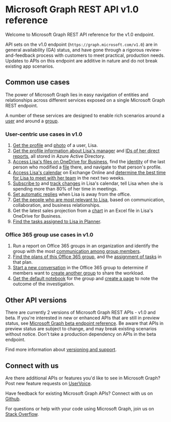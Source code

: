 # Microsoft Graph REST API v1.0 reference

Welcome to Microsoft Graph REST API reference for the v1.0 endpoint.

API sets on the v1.0 endpoint (`https://graph.microsoft.com/v1.0`) are in general availability (GA) status, and have gone through a rigorous review-and-feedback process with customers to meet practical, production needs. Updates to APIs on this endpoint are additive in nature and do not break existing app scenarios.

## Common use cases

The power of Microsoft Graph lies in easy navigation of entities and relationships across different services exposed on a single Microsoft Graph REST endpoint.

A number of these services are designed to enable rich scenarios around a [user](/graph/api/resources/user?view=graph-rest-1.0) and around a [group](/graph/api/resources/group?view=graph-rest-1.0).

### User-centric use cases in v1.0

1. [Get the profile](/graph/api/api/user_get?view=graph-rest-1.0) and [photo](/graph/api/resources/profilephoto?view=graph-rest-1.0) of a user, Lisa.
2. [Get the profile information about Lisa's manager](/graph/api/api/user_list_manager?view=graph-rest-1.0) and [IDs of her direct reports](/graph/api/api/user_list_directreports?view=graph-rest-1.0), all stored in Azure Active Directory.
3. [Access Lisa's files on OneDrive for Business](/graph/api/api/driveitem_list_children?view=graph-rest-1.0), find the [identity](/graph/api/resources/identityset?view=graph-rest-1.0) of the last person who modified a [file](/graph/api/resources/driveitem?view=graph-rest-1.0) there, and navigate to that person's profile.
4. [Access Lisa's calendar](/graph/api/api/calendar_get?view=graph-rest-1.0) on Exchange Online and [determine the best time for Lisa to meet with her team](/graph/api/api/user_findmeetingtimes?view=graph-rest-1.0) in the next two weeks.
5. [Subscribe to](/graph/api/api/subscription_post_subscriptions?view=graph-rest-1.0) and [track changes](/graph/api/api/event_delta?view=graph-rest-1.0) in Lisa's calendar, tell Lisa when she is spending more than 80% of her time in meetings.
6. [Set automatic replies](../api-reference/v1.0/api/user_update_mailboxsettings.md#example) when Lisa is away from the office.
7. [Get the people who are most relevant to Lisa](/graph/api/api/user_list_people?view=graph-rest-1.0), based on communication, collaboration, and business relationships.
8. Get the latest sales projection from a [chart](/graph/api/resources/chart?view=graph-rest-1.0) in an Excel file in Lisa's OneDrive for Business.
9. [Find the tasks assigned to Lisa in Planner](/graph/api/api/planneruser_list_tasks?view=graph-rest-1.0).

### Office 365 group use cases in v1.0

1. Run a report on Office 365 groups in an organization and identify the group with the most [communication among group members](/graph/api/api/reportroot_getoffice365groupsactivitycounts?view=graph-rest-1.0).
2. [Find the plans of this Office 365 group](/graph/api/api/plannergroup_list_plans?view=graph-rest-1.0), and the [assignment of tasks](/graph/api/resources/plannerassignments?view=graph-rest-1.0) in that plan.
3. [Start a new conversation](/graph/api/api/group_post_conversations?view=graph-rest-1.0) in the Office 365 group to determine if members want to [create another group](/graph/api/api/group_post_groups?view=graph-rest-1.0) to share the workload.
4. [Get the default notebook](/graph/api/api/notebook_get?view=graph-rest-1.0) for the group and [create a page](/graph/api/api/section_post_pages?view=graph-rest-1.0) to note the outcome of the investigation.

## Other API versions

There are currently 2 versions of Microsoft Graph REST APIs - v1.0 and beta.
If you're interested in new or enhanced APIs that are still in preview status, see [Microsoft Graph beta endpoint reference](/graph/api/beta-overview?view=graph-rest-beta). Be aware that APIs in preview status are subject to change, and may break existing scenarios without notice. Don't take a production dependency on APIs in the beta endpoint.

Find more information about [versioning and support](versioning_and_support.md).

## Connect with us

Are there additional APIs or features you'd like to see in Microsoft Graph? Post new feature requests on [UserVoice](https://officespdev.uservoice.com/forums/224641-general/filters/new?category_id=101632).

Have feedback for existing Microsoft Graph APIs? Connect with us on [Github](https://github.com/microsoftgraph/microsoft-graph-docs/issues).

For questions or help with your code using Microsoft Graph, join us on [Stack Overflow](https://stackoverflow.com/questions/tagged/microsoftgraph).
